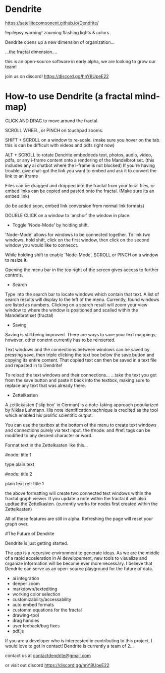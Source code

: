 # Dendrite

https://satellitecomponent.github.io/Dendrite/

!epilepsy warning! zooming flashing lights & colors 


Dendrite opens up a new dimension of organization... 


...the fractal dimension....


this is an open-source software in early alpha, we are looking to grow our team!

join us on discord!
https://discord.gg/hnY8UpeE22

# How-to use Dendrite (a fractal mind-map)

CLICK AND DRAG to move around the fractal.

SCROLL WHEEL, or PINCH on touchpad zooms.

SHIFT + SCROLL on a window to re-scale. (make sure you hover on the tab. this is can be difficult with videos and pdfs right now)

ALT + SCROLL to rotate
Dendrite embeddeds text, photos, audio, video, pdfs, or any i-frame content onto a rendering of the Mandelbrot set. (this includes any ai chatbot where the i-frame is not blocked) If you're having trouble, give chat-gpt the link you want to embed and ask it to convert the link to an iframe

Files can be dragged and dropped into the fractal from your local files, or embed links can be copied and pasted onto the fractal. (Make sure its an embed link)

(to be added soon, embed link conversion from normal link formats)

DOUBLE CLICK on a window to 'anchor' the window in place.

- Toggle 'Node-Mode' by holding shift.

'Node-Mode' allows for windows to be connected together.
To link two windows, hold shift, click on the first window, then click on the second window you would like to connecct.

While holding shift to enable 'Node-Mode', SCROLL or PINCH on a window to resize it.

Opening the menu bar in the top right of the screen gives access to further controls.

- Search

Type into the search bar to locate windows which contain that text.
A list of search results will display to the left of the menu. Currently, found windows are listed as numbers.
Clicking on a search result will zoom your view window to where the window is positioned and scalled within the Mandelbrot set (fractal)

- Saving 

Saving is still being improved. There are ways to save your text mappings; however, other conetnt currently has to be reinserted.

Text windows and the connections between windows can be saved by pressing save, 
then triple clicking the text box below the save button and copying its entire content.
That copied text can then be saved in a text file and repasted in to Dendrite!

To reload the text windows and their connections...
...take the text you got from the save button and paste it back into the textbox, making sure to replace any text that was already there.

- Zettelkasten

A zettlekasten ('slip box' in German) is a note-taking approach popularized by Niklas Luhmann. His note identification technique is credited as the tool which enabled his prolific scientific output. 

You can use the textbox at the bottom of the menu to create text windows and connections purely via text input.
the #node: and #ref: tags can be modified to any desired character or word.

Format text in the Zettelkasten like this... 

#node: title 1

type plain text

#node: title 2

plain text
ref: title 1

the above formatting will create two connected text windows within the fractal graph viewer. 
If you update a note within the fractal it will also updtae the Zettelkasten. (currently works for nodes first created within the Zettelkasten)

All of these features are still in alpha. Refreshing the page will reset your graph over.


#The Future of Dendrite

Dendrite is just getting started. 

The app is a recursive environment to generate ideas. As we are the middle of a rapid acceleration in AI developement, new tools to visualize and organize information will be become ever more necessary. I believe that Dendrite can serve as an open-source playground for the future of data.

- ai integration
- deeper zoom
- markdown/textediting
- working color selection
- customizability/accessability
- auto embed formats
- customm equations for the fractal
- drawing-tool
- drag handles
- user feeback/bug fixes
- pdf.js


If you are a developer who is intereested in contributing to this project, I would love to get in contact!
Dendrite is currently a team of 2... 

contact us at
contactdendrite@gmail.com

or visit out discord
https://discord.gg/hnY8UpeE22
